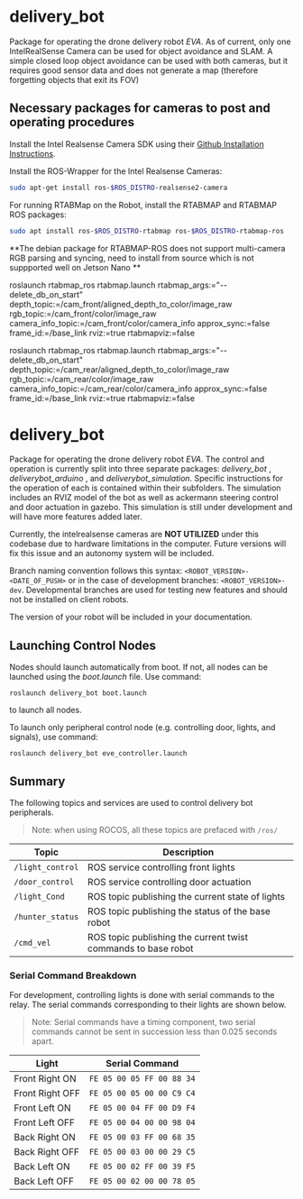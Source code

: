 # delivery_bot
Package for operating the drone delivery robot _EVA_. As of current, only one IntelRealSense Camera can be used for object avoidance and SLAM. A simple closed loop object avoidance can be used with both cameras, but it requires good sensor data and does not generate a map (therefore forgetting objects that exit its FOV)
## Necessary packages for cameras to post and operating procedures
Install the Intel Realsense Camera SDK using their [Github Installation Instructions](https://github.com/IntelRealSense/librealsense/blob/master/doc/installation_jetson.md).

Install the ROS-Wrapper for the Intel Realsense Cameras:
```bash
sudo apt-get install ros-$ROS_DISTRO-realsense2-camera
```

For running RTABMap on the Robot, install the RTABMAP and RTABMAP ROS packages:
```bash
sudo apt install ros-$ROS_DISTRO-rtabmap ros-$ROS_DISTRO-rtabmap-ros
```
**The debian package for RTABMAP-ROS does not support multi-camera RGB parsing and syncing, need to install from source which is not suppported well on Jetson Nano **





roslaunch rtabmap_ros rtabmap.launch rtabmap_args:="--delete_db_on_start" depth_topic:=/cam_front/aligned_depth_to_color/image_raw rgb_topic:=/cam_front/color/image_raw camera_info_topic:=/cam_front/color/camera_info approx_sync:=false frame_id:=/base_link rviz:=true rtabmapviz:=false


roslaunch rtabmap_ros rtabmap.launch rtabmap_args:="--delete_db_on_start" depth_topic:=/cam_rear/aligned_depth_to_color/image_raw rgb_topic:=/cam_rear/color/image_raw camera_info_topic:=/cam_rear/color/camera_info approx_sync:=false frame_id:=/base_link rviz:=true rtabmapviz:=false
# delivery_bot
Package for operating the drone delivery robot _EVA_. The control and operation is currently split into three separate packages: *delivery_bot* , *deliverybot_arduino* , and *deliverybot_simulation*. Specific instructions for the operation of each is contained within their subfolders. 
The simulation includes an RVIZ model of the bot as well as ackermann steering control and door actuation in gazebo. This simulation is still under development and will have more features added later. 

Currently, the intelrealsense cameras are **NOT UTILIZED** under this codebase due to hardware limitations in the computer. Future versions will fix this issue and an autonomy system will be included. 

Branch naming convention follows this syntax: `<ROBOT_VERSION>-<DATE_OF_PUSH>` or in the case of development branches: `<ROBOT_VERSION>-dev`. Developmental branches are used for testing new features and should not be installed on client robots. 

The version of your robot will be included in your documentation. 


## Launching Control Nodes
Nodes should launch automatically from boot. If not, all nodes can be launched using the *boot.launch* file. Use command:

 `roslaunch delivery_bot boot.launch` 
 
 to launch all nodes. 

 To launch only peripheral control node (e.g. controlling door, lights, and signals), use command:

 `roslaunch delivery_bot eve_controller.launch`

 ## Summary
 The following topics and services are used to control delivery bot peripherals.
 > Note: when using ROCOS, all these topics are prefaced with `/ros/`
 >
 |   Topic          | Description                               |
 | -------------- | ----------------------------------------- |
 | `/light_control` | ROS service controlling front lights |
 | `/door_control`   | ROS service controlling door actuation |
 | `/light_Cond` | ROS topic publishing the current state of lights |
 | `/hunter_status` | ROS topic publishing the status of the base robot |
 | `/cmd_vel` | ROS topic publishing the current twist commands to base robot |

 
### Serial Command Breakdown
For development, controlling lights is done with serial commands to the relay. The serial commands corresponding to their lights are shown below.
>Note: Serial commands have a timing component, two serial commands cannot be sent in succession less than 0.025 seconds apart. 
>
| Light | Serial Command |
| --- | -------|
| Front Right ON |  `FE 05 00 05 FF 00 88 34` |
| Front Right OFF | `FE 05 00 05 00 00 C9 C4` |
| Front Left ON | `FE 05 00 04 FF 00 D9 F4` |
| Front Left OFF | `FE 05 00 04 00 00 98 04` |
| Back Right ON | `FE 05 00 03 FF 00 68 35` |
| Back Right OFF | `FE 05 00 03 00 00 29 C5` |
| Back Left ON | `FE 05 00 02 FF 00 39 F5` |
| Back Left OFF | `FE 05 00 02 00 00 78 05` |
